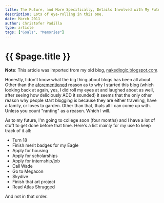 ```yaml
---
title: The Future, and More Specifically, Details Involved with My Future.
description: Lots of eye-rolling in this one.
date: March 2011
author: Christofer Padilla
type: article
tags: ["Goals", "Memories"]
---
```


# {{ $page.title }}

<div class="info"><b>Note:</b> This article was imported from my old blog, <a href="http://nakedlogic.blogspot.com/2011/03/future-and-more-specifically-details.html">nakedlogic.blogspot.com</a>.</div>

Honestly, I don't know what the big thing about blogs has been all about. Other than the [aforementioned](/blog/2011/3/My-Thoughts-on-Keeping-Thoughts.md) reason as to why I started this blog (which looking back at again, yes, I did roll my eyes at and laughed about as well, after seeing how deliciously ADD it sounded) it seems that the only other reason why people start blogging is because they are either traveling, have a family, or loves to garden. Other than that, thats all I can come up with. Unless you count "ranting" as a reason. Which I will.

As to my future, I'm going to college soon (four months) and I have a lot of stuff to get done before that time. Here's a list mainly for my use to keep track of it all:

* Turn 18
* Finish merit badges for my Eagle
* Apply for housing
* Apply for scholarships
* Apply for internship/job
* Call Wade
* Go to Megacon
* Skydive
* Finish that art project
* Read Atlas Shrugged

And not in that order.

<TagLinks />

<Comments />
